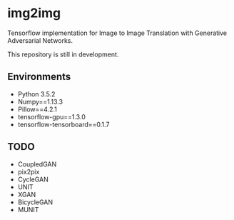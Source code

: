 # img2img
Tensorflow implementation for Image to Image Translation with Generative Adversarial Networks.

This repository is still in development.

## Environments
- Python 3.5.2
- Numpy==1.13.3
- Pillow==4.2.1
- tensorflow-gpu==1.3.0
- tensorflow-tensorboard==0.1.7


## TODO  
- CoupledGAN 
- pix2pix
- CycleGAN
- UNIT
- XGAN
- BicycleGAN
- MUNIT
